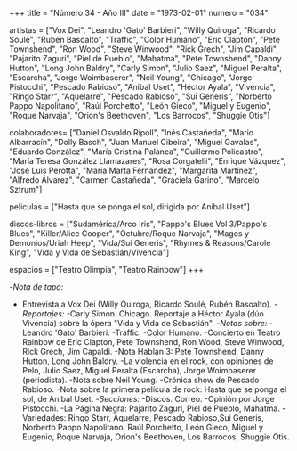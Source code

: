 +++
title = "Número 34 - Año III"
date = "1973-02-01"
numero = "034"

artistas = ["Vox Dei", "Leandro 'Gato' Barbieri", "Willy Quiroga", "Ricardo Soulé", "Rubén Basoalto", "Traffic", "Color Humano", "Eric Clapton", "Pete Townshend", "Ron Wood", "Steve Winwood", "Rick Grech", "Jim Capaldi", "Pajarito Zaguri", "Piel de Pueblo", "Mahatma", "Pete Townshend", "Danny Hutton", "Long John Baldry", "Carly Simon", "Julio Saez", "Miguel Peralta", "Escarcha", "Jorge Woimbaserer", "Neil Young", "Chicago", "Jorge Pistocchi", "Pescado Rabioso", "Aníbal Uset", "Héctor Ayala", "Vivencia", "Ringo Starr", "Aquelarre", "Pescado Rabioso", "Sui Generis", "Norberto Pappo Napolitano", "Raúl Porchetto", "León Gieco", "Miguel y Eugenio", "Roque Narvaja", "Orion's Beethoven", "Los Barrocos", "Shuggie Otis"]

colaboradores= ["Daniel Osvaldo Ripoll", "Inés Castañeda", "Mario Albarracín", "Dolly Basch", "Juan Manuel Cibeira", "Miguel Gavalas", "Eduardo González", "María Cristina Palanca", "Guillermo Policastro", "María Teresa González Llamazares", "Rosa Corgatelli", "Enrique Vázquez", "José Luis Perotta", "María Marta Fernández", "Margarita Martínez", "Alfredo Álvarez", "Carmen Castañeda", "Graciela Garino", "Marcelo Sztrum"]

peliculas = ["Hasta que se ponga el sol, dirigida por Aníbal Uset"]

discos-libros = ["Sudamérica/Arco Iris", "Pappo's Blues Vol 3/Pappo's Blues", "Killer/Alice Cooper", "Octubre/Roque Narvaja", "Magos y Demonios/Uriah Heep", "Vida/Sui Generis", "Rhymes & Reasons/Carole King", "Vida y Vida de Sebastián/Vivencia"]

espacios = ["Teatro Olimpia", "Teatro Rainbow"]
+++

-*Nota de tapa:* 
 - Entrevista a Vox Dei (Willy Quiroga, Ricardo Soulé, Rubén Basoalto).
-*Reportajes:*
 -Carly Simon. Chicago. Reportaje a Héctor Ayala (dúo Vivencia) sobre la ópera "Vida y Vida de Sebastián". 
-*Notas sobre:*
 -Leandro 'Gato' Barbieri. 
 -Traffic. 
 -Color Humano. 
 -Concierto en Teatro Rainbow de Eric Clapton, Pete Townshend, Ron Wood, Steve Winwood, Rick Grech, Jim Capaldi. 
 -Nota Hablan 3: Pete Townshend, Danny Hutton, Long John Baldry.
 -La violencia en el rock, con opiniones de Pelo, Julio Saez, Miguel Peralta (Escarcha), Jorge Woimbaserer (periodista). 
 -Nota sobre Neil Young. 
 -Crónica show de Pescado Rabioso.
 -Nota sobre la primera película de rock: Hasta que se ponga el sol, de Aníbal Uset. 
-*Secciones:*
 -Discos. Correo.
 -Opinión por Jorge Pistocchi. 
 -La Página Negra: Pajarito Zaguri, Piel de Pueblo, Mahatma. 
 -Variedades: Ringo Starr, Aquelarre, Pescado Rabioso,Sui Generis, Norberto Pappo Napolitano, Raúl Porchetto, León Gieco, Miguel y Eugenio, Roque Narvaja, Orion's Beethoven, Los Barrocos, Shuggie Otis.
